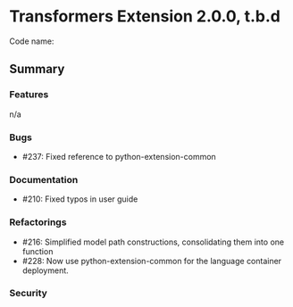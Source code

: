# Transformers Extension 2.0.0, t.b.d

Code name: 

## Summary


### Features

n/a

### Bugs

- #237: Fixed reference to python-extension-common

### Documentation

- #210: Fixed typos in user guide

### Refactorings

- #216: Simplified model path constructions, consolidating them into one function
- #228: Now use python-extension-common for the language container deployment.

### Security 


